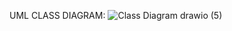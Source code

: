 UML CLASS DIAGRAM: 
![Class Diagram drawio (5)](https://github.com/user-attachments/assets/65d9c095-d7f5-421f-8090-ad4234f0a8ec)
